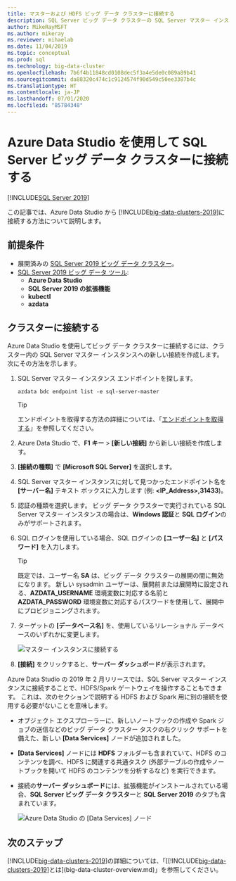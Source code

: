 ```yaml
---
title: マスターおよび HDFS ビッグ データ クラスターに接続する
description: SQL Server ビッグ データ クラスターの SQL Server マスター インスタンスと HDFS/Spark ゲートウェイに接続する方法について説明します。
author: MikeRayMSFT
ms.author: mikeray
ms.reviewer: mihaelab
ms.date: 11/04/2019
ms.topic: conceptual
ms.prod: sql
ms.technology: big-data-cluster
ms.openlocfilehash: 7b6f4b11848cd0108dec5f3a4e5de0c089a89b41
ms.sourcegitcommit: da88320c474c1c9124574f90d549c50ee3387b4c
ms.translationtype: HT
ms.contentlocale: ja-JP
ms.lasthandoff: 07/01/2020
ms.locfileid: "85784348"
---
```

# <a name="connect-to-a-sql-server-big-data-cluster-with-azure-data-studio"></a>Azure Data Studio を使用して SQL Server ビッグ データ クラスターに接続する

[!INCLUDE[SQL Server 2019](../includes/applies-to-version/sqlserver2019.md)]

この記事では、Azure Data Studio から [!INCLUDE[big-data-clusters-2019](../includes/ssbigdataclusters-ver15.md)]に接続する方法について説明します。

## <a name="prerequisites"></a>前提条件

- 展開済みの [SQL Server 2019 ビッグ データ クラスター](deployment-guidance.md)。
- [SQL Server 2019 ビッグ データ ツール](deploy-big-data-tools.md):
   - **Azure Data Studio**
   - **SQL Server 2019 の拡張機能**
   - **kubectl**
   - **azdata**

## <a name="connect-to-the-cluster"></a><a id="master"></a> クラスターに接続する

Azure Data Studio を使用してビッグ データ クラスターに接続するには、クラスター内の SQL Server マスター インスタンスへの新しい接続を作成します。 次にその方法を示します。

1. SQL Server マスター インスタンス エンドポイントを探します。

   ```
   azdata bdc endpoint list -e sql-server-master
   ```

   > [!TIP]
   > エンドポイントを取得する方法の詳細については、「[エンドポイントを取得する](deployment-guidance.md#endpoints)」を参照してください。

1. Azure Data Studio で、**F1 キー** >  **[新しい接続]** から新しい接続を作成します。

1. **[接続の種類]** で **[Microsoft SQL Server]** を選択します。

1. SQL Server マスター インスタンスに対して見つかったエンドポイント名を **[サーバー名]** テキスト ボックスに入力します (例: **\<IP_Address\>,31433**)。 

1. 認証の種類を選択します。 ビッグ データ クラスターで実行されている SQL Server マスター インスタンスの場合は、**Windows 認証**と **SQL ログイン**のみがサポートされます。 

1. SQL ログインを使用している場合、SQL ログインの **[ユーザー名]** と **[パスワード]** を入力します。

   > [!TIP]
   > 既定では、ユーザー名 **SA** は、ビッグ データ クラスターの展開の間に無効になります。 新しい sysadmin ユーザーは、展開前または展開時に設定される、**AZDATA_USERNAME** 環境変数に対応する名前と **AZDATA_PASSWORD** 環境変数に対応するパスワードを使用して、展開中にプロビジョニングされます。

1. ターゲットの **[データベース名]** を、使用しているリレーショナル データベースのいずれかに変更します。

   ![マスター インスタンスに接続する](./media/connect-to-big-data-cluster/connect-to-cluster.png)

1. **[接続]** をクリックすると、**サーバー ダッシュボード**が表示されます。

Azure Data Studio の 2019 年 2 月リリースでは、SQL Server マスター インスタンスに接続することで、HDFS/Spark ゲートウェイを操作することもできます。 これは、次のセクションで説明する HDFS および Spark 用に別の接続を使用する必要がないことを意味します。

- オブジェクト エクスプローラーに、新しいノートブックの作成や Spark ジョブの送信などのビッグ データ クラスター タスクの右クリック サポートを備えた、新しい **[Data Services]** ノードが追加されました。 
- **[Data Services]** ノードには **HDFS** フォルダーも含まれていて、HDFS のコンテンツを調べ、HDFS に関連する共通タスク (外部テーブルの作成やノートブックを開いて HDFS のコンテンツを分析するなど) を実行できます。
- 接続の**サーバー ダッシュボード**には、拡張機能がインストールされている場合、**SQL Server ビッグ データ クラスター**と **SQL Server 2019** のタブも含まれています。

   ![Azure Data Studio の [Data Services] ノード](./media/connect-to-big-data-cluster/connect-data-services-node.png)

## <a name="next-steps"></a>次のステップ

[!INCLUDE[big-data-clusters-2019](../includes/ssbigdataclusters-ver15.md)]の詳細については、「[[!INCLUDE[big-data-clusters-2019](../includes/ssbigdataclusters-ver15.md)]とは](big-data-cluster-overview.md)」を参照してください。
